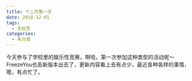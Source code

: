 ```yaml
---
title: 十二月第一天
date: 2018-12-01
tags: 
  - 无标签
categories:
  - 未分类
---
```

今天参与了学校里的娱乐性竞赛，啊哈，第一次参加这种类型的活动呢～FreezeYou也丢新版本出去了，更新内容看上去有点少，最近各种各样的事情，嗯，有点忙了。